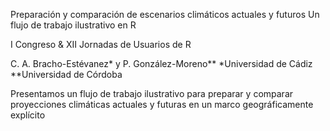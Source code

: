 Preparación y comparación de escenarios climáticos actuales y futuros
Un flujo de trabajo ilustrativo en R

I Congreso & XII Jornadas de Usuarios de R

C. A. Bracho-Estévanez* y P. González-Moreno**
*Universidad de Cádiz
**Universidad de Córdoba

Presentamos un flujo de trabajo ilustrativo para preparar y comparar proyecciones climáticas actuales y futuras en un marco geográficamente explícito

